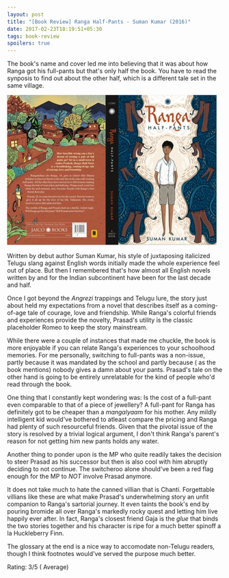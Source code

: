 ```yaml
---
layout: post
title: "[Book Review] Ranga Half-Pants - Suman Kumar (2016)"
date: 2017-02-23T18:19:51+05:30
tags: book-review
spoilers: true
---
```


The book's name and cover led me into believing that it was about how Ranga got his full-pants but that's only half the book.
You have to read the synposis to find out about the other half, which is a different tale set in the same village.

![Ranga Half-Pants - Suman Kumar (2016)](/img/book-cover-ranga-half-pants-suman-kumar-2016.jpg 'Ranga Half-Pants - Suman Kumar (2016)') 

Written by debut author Suman Kumar, his style of juxtaposing italicized Telugu slang against English words initially made the whole experience feel out of place.
But then I remembered that's how almost all English novels written by and for the Indian subcontinent have been for the last decade and half.

Once I got beyond the _Angrezi_ trappings and Telugu lure, the story just about held my expectations from a novel that describes itself as a coming-of-age tale of courage, love and friendship.
While Ranga's colorful friends and experiences provide the novelty, Prasad's utility is the classic placeholder Romeo to keep the story mainstream.

While there were a couple of instances that made me chuckle, the book is more enjoyable if you can relate Ranga's experiences to your schoolhood memories.
For me personally, switching to full-pants was a non-issue, partly because it was mandated by the school and partly because ( as the book mentions) nobody gives a damn about your pants.
Prasad's tale on the other hand is going to be entirely unrelatable for the kind of people who'd read through the book.

One thing that I constantly kept wondering was: Is the cost of a full-pant even comparable to that of a piece of jewellery?
A full-pant for Ranga has definitely got to be cheaper than a _mangalyaam_ for his mother.
Any mildly intelligent kid would've bothered to atleast compare the pricing and Ranga had plenty of such resourceful friends.
Given that the pivotal issue of the story is resolved by a trivial logical argument, I don't think Ranga's parent's reason for not getting him new pants holds any water.

Another thing to ponder upon is the MP who quite readily takes the decision to steer Prasad as his successor but then is also cool with him abruptly deciding to not continue.
The switcheroo alone should've been a red flag enough for the MP to _NOT_ involve Prasad anymore.

It does not take much to hate the canned villian that is Chanti.
Forgettable villians like these are what make Prasad's underwhelming story an unfit companion to Ranga's sartorial journey.
It even taints the book's end by pouring bromide all over Ranga's markedly rocky quest and letting him live happily ever after.
In fact, Ranga's closest friend Gaja is the _glue_ that binds the two stories together and his character is ripe for a much better spinoff a la Huckleberry Finn.

The glossary at the end is a nice way to accomodate non-Telugu readers, though I think footnotes would've served the purpose much better.

Rating: 3/5 ( Average)
